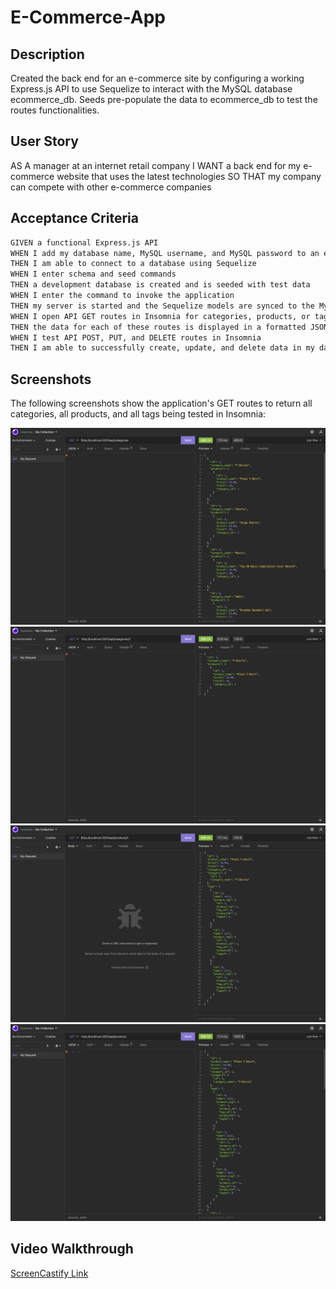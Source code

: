 # E-Commerce-App

## Description
Created the back end for an e-commerce site by configuring a working Express.js API to use Sequelize to interact with the MySQL database ecommerce_db. Seeds pre-populate the data to ecommerce_db to test the routes functionalities. 

## User Story

AS A manager at an internet retail company
I WANT a back end for my e-commerce website that uses the latest technologies
SO THAT my company can compete with other e-commerce companies

## Acceptance Criteria

```md
GIVEN a functional Express.js API
WHEN I add my database name, MySQL username, and MySQL password to an environment variable file
THEN I am able to connect to a database using Sequelize
WHEN I enter schema and seed commands
THEN a development database is created and is seeded with test data
WHEN I enter the command to invoke the application
THEN my server is started and the Sequelize models are synced to the MySQL database
WHEN I open API GET routes in Insomnia for categories, products, or tags
THEN the data for each of these routes is displayed in a formatted JSON
WHEN I test API POST, PUT, and DELETE routes in Insomnia
THEN I am able to successfully create, update, and delete data in my database
```

## Screenshots
The following screenshots show the application's GET routes to return all categories, all products, and all tags being tested in Insomnia:

![screenshot of insomnia](./assets/screenshot1.png)
![screenshot of insomnia](./assets/screenshot2.png)
![screenshot of insomnia](./assets/screenshot3.png)
![screenshot of insomnia](./assets/screenshot4.png)

## Video Walkthrough
[ScreenCastify Link](https://drive.google.com/file/d/1L9mWiFMAGyheEg8q8AfY5NkGg8YQmze2/view?usp=sharing)
